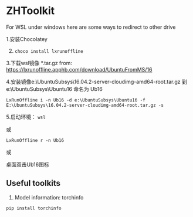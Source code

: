 # ZHToolkit

For WSL under windows here are some ways to redirect to other drive

1.安装Chocolatey 

2. ```choco install lxrunoffline```

3.下载wsl镜像  *.tar.gz from: https://lxrunoffline.apphb.com/download/UbuntuFromMS/16

4.安装镜像e:\UbuntuSubsys\16.04.2-server-cloudimg-amd64-root.tar.gz 到 e:\UbuntuSubsys\Ubuntu16 命名为 Ub16

```LxRunOffline i -n Ub16 -d e:\UbuntuSubsys\Ubuntu16 -f E:\UbuntuSubsys\16.04.2-server-cloudimg-amd64-root.tar.gz -s```

5.启动环境：
```wsl```

或

```LxRunOffline r -n Ub16```

或

桌面双击Ub16图标

## Useful toolkits

1. Model information: torchinfo
  ```
  pip install torchinfo
  ```
